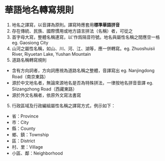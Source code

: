 # 華語地名轉寫規則
1. 地名之譯寫，以音譯為原則。譯寫時應套用**標準華語拼音**
2. 存在傳統、民族、國際慣用或地方語言拼法（名稱）者，可從之
3. 首字母大寫，整體名稱連寫，以'作爲隔音符號。地名與屬性名稱之間應空一格 eg. Gaosiong City
4. 山河之屬性名稱，如山、川、河、江、湖等，應一併轉寫。eg. Zhuoshuisii River, Riyuetan Lake, Yushan Mountain
5. 道路名稱轉寫規則
* 含有方向詞者，方向詞應視為道路名稱之整體，音譯寫出 eg. Nanjingdong Road（南京東路）
* 源於中文地名者，無論來源地名是否為特殊拼法，一律按地名拼音音譯 eg. Siizangzhong Road（西藏東路）
* 源於外文名稱者，依原外文寫法書寫
5. 行政區域及行政編組屬性名稱之譯寫方式，例示如下：
* 省：Province
* 市：City
* 縣：County
* 鄉、鎮：Township
* 區：District
* 村、里：Village
* 小區、鄰：Neighborhood
